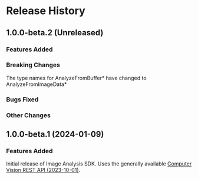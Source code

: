 # Release History

## 1.0.0-beta.2 (Unreleased)

### Features Added

### Breaking Changes
The type names for AnalyzeFromBuffer* have changed to AnalyzeFromImageData*

### Bugs Fixed

### Other Changes

## 1.0.0-beta.1 (2024-01-09)

### Features Added
Initial release of Image Analysis SDK. Uses the generally available [Computer Vision REST API (2023-10-01)](https://eastus.dev.cognitive.microsoft.com/docs/services/Cognitive_Services_Unified_Vision_API_2023-10-01).
